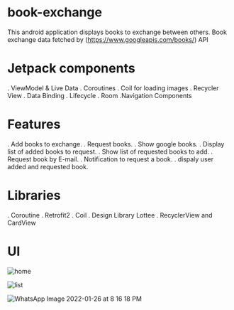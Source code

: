# book-exchange
This android application displays books to exchange between others.
Book exchange data fetched by (https://www.googleapis.com/books/) API

# Jetpack components
. ViewModel & Live Data
. Coroutines
. Coil for loading images
. Recycler View
. Data Binding
. Lifecycle
. Room
.Navigation Components

# Features
. Add books to exchange.
. Request books.
. Show google books.
. Display list of added books to request.
. Show list of requested books to add.
. Request book by E-mail.
. Notification to request a book.
. dispaly user added and requested book.

# Libraries
. Coroutine
. Retrofit2
. Coil
. Design Library Lottee
. RecyclerView and CardView

# UI
![home](https://user-images.githubusercontent.com/92260419/151214404-8d8d29ef-14bc-4290-bbc3-cff45f9597b3.jpeg)

![list](https://user-images.githubusercontent.com/92260419/151215121-3f7eea2f-f72a-404c-a81d-633f6b655d8c.jpeg)

![WhatsApp Image 2022-01-26 at 8 16 18 PM](https://user-images.githubusercontent.com/92260419/151215357-3c412511-812d-424e-8ad7-0c71ec757002.jpeg)




